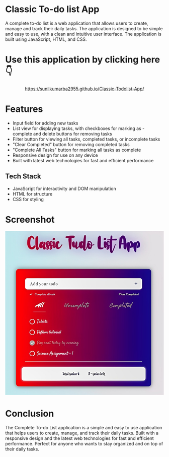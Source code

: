 
# Classic To-do list App

A complete to-do list is a web application that allows users to create, manage and track their daily tasks. The application is designed to be simple and easy to use, with a clean and intuitive user interface. The application is built using JavaScript, HTML, and CSS.

# Use this application by clicking here 👇
<div style="text-align: center;">
  <a href="https://sunilkumarba2955.github.io/Classic-Todolist-App/" target="_blank" rel="noopener noreferrer">https://sunilkumarba2955.github.io/Classic-Todolist-App/</a>
</div>

# Features
- Input field for adding new tasks
- List view for displaying tasks, with checkboxes for marking as - complete and delete buttons for removing tasks
- Filter button for viewing all tasks, completed tasks, or incomplete tasks
- "Clear Completed" button for removing completed tasks
- "Complete All Tasks" button for marking all tasks as complete
- Responsive design for use on any device
- Built with latest web technologies for fast and efficient performance

## Tech Stack

- JavaScript for interactivity and DOM manipulation
- HTML for structure
- CSS for styling

# Screenshot
![image alt text](https://raw.githubusercontent.com/SunilKumarba2955/Classic-Todolist-App/head/Photo.jpg)

# Conclusion

The Complete To-do List application is a simple and easy to use application that helps users to create, manage, and track their daily tasks. Built with a responsive design and the latest web technologies for fast and efficient performance. Perfect for anyone who wants to stay organized and on top of their daily tasks.

